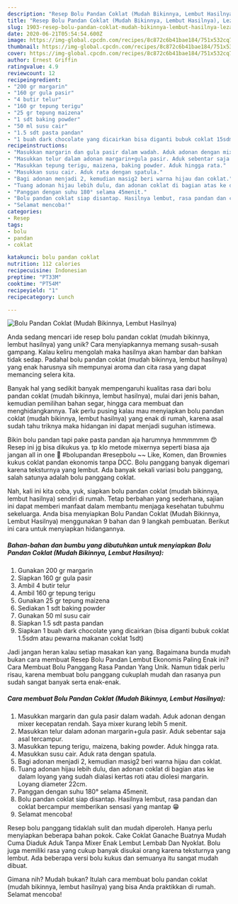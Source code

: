 ```yaml
---
description: "Resep Bolu Pandan Coklat (Mudah Bikinnya, Lembut Hasilnya), Lezat"
title: "Resep Bolu Pandan Coklat (Mudah Bikinnya, Lembut Hasilnya), Lezat"
slug: 1903-resep-bolu-pandan-coklat-mudah-bikinnya-lembut-hasilnya-lezat
date: 2020-06-21T05:54:54.600Z
image: https://img-global.cpcdn.com/recipes/8c872c6b41bae184/751x532cq70/bolu-pandan-coklat-mudah-bikinnya-lembut-hasilnya-foto-resep-utama.jpg
thumbnail: https://img-global.cpcdn.com/recipes/8c872c6b41bae184/751x532cq70/bolu-pandan-coklat-mudah-bikinnya-lembut-hasilnya-foto-resep-utama.jpg
cover: https://img-global.cpcdn.com/recipes/8c872c6b41bae184/751x532cq70/bolu-pandan-coklat-mudah-bikinnya-lembut-hasilnya-foto-resep-utama.jpg
author: Ernest Griffin
ratingvalue: 4.9
reviewcount: 12
recipeingredient:
- "200 gr margarin"
- "160 gr gula pasir"
- "4 butir telur"
- "160 gr tepung terigu"
- "25 gr tepung maizena"
- "1 sdt baking powder"
- "50 ml susu cair"
- "1.5 sdt pasta pandan"
- "1 buah dark chocolate yang dicairkan bisa diganti bubuk coklat 15sdm atau pewarna makanan coklat 1sdt"
recipeinstructions:
- "Masukkan margarin dan gula pasir dalam wadah. Aduk adonan dengan mixer kecepatan rendah. Saya mixer kurang lebih 5 menit."
- "Masukkan telur dalam adonan margarin+gula pasir. Aduk sebentar saja asal tercampur."
- "Masukkan tepung terigu, maizena, baking powder. Aduk hingga rata."
- "Masukkan susu cair. Aduk rata dengan spatula."
- "Bagi adonan menjadi 2, kemudian masig2 beri warna hijau dan coklat."
- "Tuang adonan hijau lebih dulu, dan adonan coklat di bagian atas ke dalam loyang yang sudah dialasi kertas roti atau diolesi margarin. Loyang diameter 22cm."
- "Panggan dengan suhu 180° selama 45menit."
- "Bolu pandan coklat siap disantap. Hasilnya lembut, rasa pandan dan coklat bercampur memberikan sensasi yang mantap 😁"
- "Selamat mencoba!"
categories:
- Resep
tags:
- bolu
- pandan
- coklat

katakunci: bolu pandan coklat 
nutrition: 112 calories
recipecuisine: Indonesian
preptime: "PT33M"
cooktime: "PT54M"
recipeyield: "1"
recipecategory: Lunch

---
```



![Bolu Pandan Coklat (Mudah Bikinnya, Lembut Hasilnya)](https://img-global.cpcdn.com/recipes/8c872c6b41bae184/751x532cq70/bolu-pandan-coklat-mudah-bikinnya-lembut-hasilnya-foto-resep-utama.jpg)

Anda sedang mencari ide resep bolu pandan coklat (mudah bikinnya, lembut hasilnya) yang unik? Cara menyiapkannya memang susah-susah gampang. Kalau keliru mengolah maka hasilnya akan hambar dan bahkan tidak sedap. Padahal bolu pandan coklat (mudah bikinnya, lembut hasilnya) yang enak harusnya sih mempunyai aroma dan cita rasa yang dapat memancing selera kita.

Banyak hal yang sedikit banyak mempengaruhi kualitas rasa dari bolu pandan coklat (mudah bikinnya, lembut hasilnya), mulai dari jenis bahan, kemudian pemilihan bahan segar, hingga cara membuat dan menghidangkannya. Tak perlu pusing kalau mau menyiapkan bolu pandan coklat (mudah bikinnya, lembut hasilnya) yang enak di rumah, karena asal sudah tahu triknya maka hidangan ini dapat menjadi suguhan istimewa.

Bikin bolu pandan tapi pake pasta pandan aja harumnya hmmmmmm 😍 Resep ini jg bisa dikukus ya. tp klo metode mixernya seperti biasa aja jangan all in one 🤗 #bolupandan #resepbolu ~~ Like, Komen, dan Brownies kukus coklat pandan ekonomis tanpa DCC. Bolu panggang banyak digemari karena teksturnya yang lembut. Ada banyak sekali variasi bolu panggang, salah satunya adalah bolu panggang coklat.


Nah, kali ini kita coba, yuk, siapkan bolu pandan coklat (mudah bikinnya, lembut hasilnya) sendiri di rumah. Tetap berbahan yang sederhana, sajian ini dapat memberi manfaat dalam membantu menjaga kesehatan tubuhmu sekeluarga. Anda bisa menyiapkan Bolu Pandan Coklat (Mudah Bikinnya, Lembut Hasilnya) menggunakan 9 bahan dan 9 langkah pembuatan. Berikut ini cara untuk menyiapkan hidangannya.

<!--inarticleads1-->

##### Bahan-bahan dan bumbu yang dibutuhkan untuk menyiapkan Bolu Pandan Coklat (Mudah Bikinnya, Lembut Hasilnya):

1. Gunakan 200 gr margarin
1. Siapkan 160 gr gula pasir
1. Ambil 4 butir telur
1. Ambil 160 gr tepung terigu
1. Gunakan 25 gr tepung maizena
1. Sediakan 1 sdt baking powder
1. Gunakan 50 ml susu cair
1. Siapkan 1.5 sdt pasta pandan
1. Siapkan 1 buah dark chocolate yang dicairkan (bisa diganti bubuk coklat 1.5sdm atau pewarna makanan coklat 1sdt)


Jadi jangan heran kalau setiap masakan kan yang. Bagaimana bunda mudah bukan cara membuat Resep Bolu Pandan Lembut Ekonomis Paling Enak ini? Cara Membuat Bolu Panggang Rasa Pandan Yang Unik. Namun tidak perlu risau, karena membuat bolu panggang cukuplah mudah dan rasanya pun sudah sangat banyak serta enak-enak. 

<!--inarticleads2-->

##### Cara membuat Bolu Pandan Coklat (Mudah Bikinnya, Lembut Hasilnya):

1. Masukkan margarin dan gula pasir dalam wadah. Aduk adonan dengan mixer kecepatan rendah. Saya mixer kurang lebih 5 menit.
1. Masukkan telur dalam adonan margarin+gula pasir. Aduk sebentar saja asal tercampur.
1. Masukkan tepung terigu, maizena, baking powder. Aduk hingga rata.
1. Masukkan susu cair. Aduk rata dengan spatula.
1. Bagi adonan menjadi 2, kemudian masig2 beri warna hijau dan coklat.
1. Tuang adonan hijau lebih dulu, dan adonan coklat di bagian atas ke dalam loyang yang sudah dialasi kertas roti atau diolesi margarin. Loyang diameter 22cm.
1. Panggan dengan suhu 180° selama 45menit.
1. Bolu pandan coklat siap disantap. Hasilnya lembut, rasa pandan dan coklat bercampur memberikan sensasi yang mantap 😁
1. Selamat mencoba!


Resep bolu panggang tidaklah sulit dan mudah diperoleh. Hanya perlu menyiapkan beberapa bahan pokok. Cake Coklat Ganache Buatnya Mudah Cuma Diaduk Aduk Tanpa Mixer Enak Lembut Lembab Dan Nyoklat. Bolu juga memiliki rasa yang cukup banyak disukai orang karena teksturnya yang lembut. Ada beberapa versi bolu kukus dan semuanya itu sangat mudah dibuat. 

Gimana nih? Mudah bukan? Itulah cara membuat bolu pandan coklat (mudah bikinnya, lembut hasilnya) yang bisa Anda praktikkan di rumah. Selamat mencoba!
